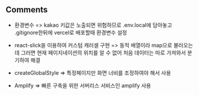 ## Comments

- 환경변수
  => kakao 키값은 노출되면 위험하므로 .env.local에 담아놓고 .gitignore한뒤에 vercel로 배포할때 환경변수 설정

- react-slick을 이용하여 커스텀 캐러셀 구현
  => 동적 배열이라 map으로 불러오는데 그러면 현재 페이지네이션의 위치를 알 수 없어 처음 데이터는 따로 가져와서 분기하여 해결

- createGlobalStyle
  => 특정페이지만 화면 너비를 조정하여야 해서 사용

- Amplify
  => 빠른 구축을 위한 서버리스 서비스인 amplify 사용
